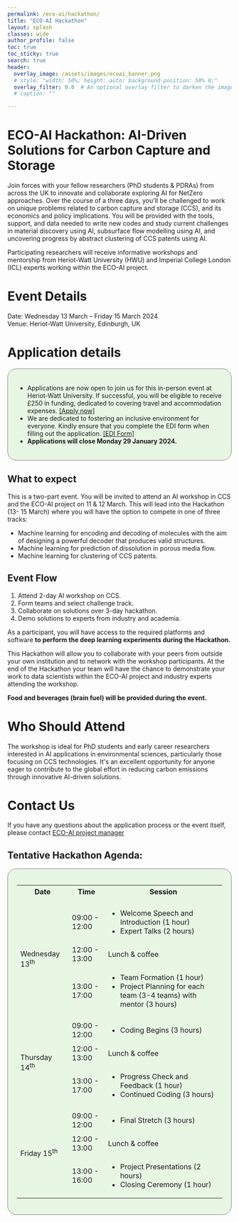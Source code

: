```yaml
---
permalink: /eco-ai/hackathon/
title: "ECO-AI Hackathon"
layout: splash
classes: wide
author_profile: false
toc: true
toc_sticky: true
search: true
header:
  overlay_image: /assets/images/ecoai_banner.png
  # style: "width: 50%; height: auto; background-position: 50% 0;"
  overlay_filter: 0.0  # An optional overlay filter to darken the image (value is between 0 and 1)
  # caption: ""

---
```

# ECO-AI Hackathon: AI-Driven Solutions for Carbon Capture and Storage

Join forces with your fellow researchers (PhD students & PDRAs) from across the UK to innovate and collaborate exploring AI for NetZero approaches. Over the course of a three days, you'll be challenged to work on unique problems related to carbon capture and storage (CCS), and its economics and policy implications. You will be provided with the tools, support, and data needed to write new codes and study current challenges in material discovery using AI, subsurface flow modelling using AI, and uncovering progress by abstract clustering of CCS patents using AI.

Participating researchers will receive informative workshops and mentorship from Heriot-Watt University (HWU) and Imperial College London (ICL) experts working within the ECO-AI project. 

# Event Details
Date: Wednesday 13 March – Friday 15 March 2024 <br>
Venue: Heriot-Watt University, Edinburgh, UK

# Application details
<div style="background-color: #E8F6E4; padding: 20px; border: 1px solid gray; display: inline-block; border-radius: 20px;">
    <ul>
        <li> Applications are now open to join us for this in-person event at Heriot-Watt University. If successful, you will be eligible to receive £250 in funding, dedicated to covering travel and accommodation expenses. <a href="https://app.oxfordabstracts.com/stages/11372/submitter">[Apply now]</a></li>
        <li>  We are dedicated to fostering an inclusive environment for everyone. Kindly ensure that you complete the EDI form when filling out the application. <a href="https://forms.office.com/e/qftjy6kFp0">[EDI Form]</a></li>
        <li> <strong>Applications will close Monday 29 January 2024.</strong></li>
    </ul>
</div>

## What to expect
This is a two-part event. You will be invited to attend an AI workshop in CCS and the ECO-AI project on 11 & 12 March. This will lead into the Hackathon (13- 15 March) where you will have the option to compete in one of three tracks: 
* Machine learning for encoding and decoding of molecules with the aim of designing a powerful decoder that produces valid structures.
* Machine learning for prediction of dissolution in porous media flow.
* Machine learning for clustering of CCS patents.

## Event Flow
1. Attend 2-day AI workshop on CCS.
1. Form teams and select challenge track.
1. Collaborate on solutions over 3-day hackathon.
1. Demo solutions to experts from industry and academia.


As a participant, you will have access to the required platforms and software **to perform the deep learning experiments during the Hackathon.**

<!-- # Event Highlights
Date & Time: 13th March - End of 15th March 2024 <br>
Venue: Heriot-Watt University
 -->

This Hackathon will allow you to collaborate with your peers from outside your own institution and to network with the workshop participants. At the end of the Hackathon your team will have the chance to demonstrate your work to data scientists within the ECO-AI project and industry experts attending the workshop.

**Food and beverages (brain fuel) will be provided during the event.**

# Who Should Attend
The workshop is ideal for PhD students and early career researchers interested in AI applications in environmental sciences, particularly those focusing on CCS technologies. It's an excellent opportunity for anyone eager to contribute to the global effort in reducing carbon emissions through innovative AI-driven solutions.

<!-- # Registration:
Register Now: Click here to register.<br>
The workshop is open to all interested participants. Registration is required for logistical purposes.
 -->

# Contact Us
If you have any questions about the application process or the event itself, please contact [ECO-AI project manager](mailto:aw2073@hw.ac.uk )

<!-- We're excited to host this enlightening workshop at Heriot-Watt University, bringing together the brightest minds in AI and CCS. Don't miss this opportunity to be at the forefront of AI-driven environmental solutions.

Register Now and be a part of the ECO-AI Workshop!
 -->

<h2>Tentative Hackathon Agenda:</h2>
<div style="background-color: #E8F6E4; padding: 20px; border: 1px solid gray; display: inline-block; border-radius: 20px;">
<table>
  <tr>
    <th>Date</th>
    <th>Time</th>
    <th>Session</th>
  </tr>

  <!-- Added blank row -->
  <tr>
    <td></td>
    <td></td>
    <td></td>
  </tr>

  <tr>
    <td rowspan="3">Wednesday 13<sup>th</sup></td> 
    <td>09:00 - 12:00</td>
    <td>
      <ul>
        <li>Welcome Speech and Introduction (1 hour)</li>
        <li>Expert Talks (2 hours)</li>
      </ul>  
    </td>
  </tr>
  <tr>
    <td>12:00 - 13:00</td> 
    <td>Lunch &amp; coffee</td>
  </tr>
  <tr>
   <td>13:00 - 17:00</td>
    <td>
     <ul>
       <li>Team Formation (1 hour)</li>
       <li>Project Planning for each team (3-4 teams) with mentor (3 hours)</li>
     </ul>
    </td>
  </tr>
  
  <tr>
    <td rowspan="3">Thursday 14<sup>th</sup></td>
    <td>09:00 - 12:00</td> 
    <td>
      <ul>
       <li>Coding Begins (3 hours)</li>
     </ul>
   </td>
  </tr>
  <tr>
    <td>12:00 - 13:00</td>
    <td>Lunch &amp; coffee</td> 
  </tr>
  <tr>
    <td>13:00 - 17:00</td>
    <td>
     <ul>
      <li>Progress Check and Feedback (1 hour)</li>
      <li>Continued Coding (3 hours)</li>
     </ul>
    </td>
  </tr>
  
  <tr>
    <td rowspan="3">Friday 15<sup>th</sup></td>
    <td>09:00 - 12:00</td>
    <td> 
     <ul>
       <li>Final Stretch (3 hours)</li>
     </ul>
    </td>
  </tr>
  <tr>
    <td>12:00 - 13:00 </td>
    <td>Lunch &amp; coffee</td>
  </tr>
  <tr>
    <td>13:00 - 16:00</td> 
    <td>
     <ul>
       <li>Project Presentations (2 hours)</li>
       <li>Closing Ceremony (1 hour)</li>
     </ul>
    </td>
  </tr>
</table>

</div>

